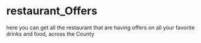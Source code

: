 # restaurant_Offers
here you can get all the restaurant that are having offers on all your favorite drinks and food, across the County 

